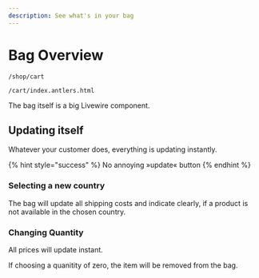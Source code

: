 ```yaml
---
description: See what's in your bag
---
```


# Bag Overview

```text
/shop/cart

/cart/index.antlers.html
```

The bag itself is a big Livewire component. 

## Updating itself

Whatever your customer does, everything is updating instantly.

{% hint style="success" %}
No annoying »update« button
{% endhint %}

### Selecting a new country

The bag will update all shipping costs and indicate clearly, if a product is not available in the chosen country.

### Changing Quantity

All prices will update instant. 

If choosing a quanitity of zero, the item will be removed from the bag.

